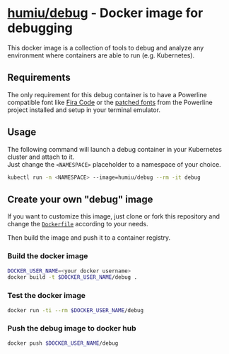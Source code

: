 # [humiu/debug](https://hub.docker.com/r/humiu/debug) - Docker image for debugging

This docker image is a collection of tools to debug and analyze any environment where containers are able to run (e.g. Kubernetes).

## Requirements

The only requirement for this debug container is to have a Powerline compatible font like [Fira Code](https://github.com/tonsky/FiraCode) or the [patched fonts](https://github.com/powerline/fonts) from the Powerline project installed and setup in your terminal emulator.

## Usage

The following command will launch a debug container in your Kubernetes cluster and attach to it.  
Just change the `<NAMESPACE>` placeholder to a namespace of your choice.

```bash
kubectl run -n <NAMESPACE> --image=humiu/debug --rm -it debug
```

## Create your own "debug" image

If you want to customize this image, just clone or fork this repository and change the [`Dockerfile`](Dockerfile) according to your needs.

Then build the image and push it to a container registry.

### Build the docker image

```bash
DOCKER_USER_NAME=<your docker username>
docker build -t $DOCKER_USER_NAME/debug .
```

### Test the docker image

```bash
docker run -ti --rm $DOCKER_USER_NAME/debug
```

### Push the debug image to docker hub

```bash
docker push $DOCKER_USER_NAME/debug
```
